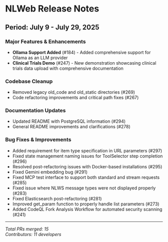 # NLWeb Release Notes

## Period: July 9 - July 29, 2025

### Major Features & Enhancements

- **Ollama Support Added** (#184) - Added comprehensive support for Ollama as an LLM provider
- **Clinical Trials Demo** (#247) - New demonstration showcasing clinical trials data upload with comprehensive documentation

### Codebase Cleanup

- Removed legacy old_code and old_static directories (#269)
- Code refactoring improvements and critical path fixes (#267)

### Documentation Updates

- Updated README with PostgreSQL information (#294)
- General README improvements and clarifications (#278)

### Bug Fixes & Improvements

- Added requirement for item type specification in URL parameters (#297)
- Fixed state management naming issues for ToolSelector step completion (#296)
- Resolved post-refactoring issues with Docker-based installations (#295)
- Fixed Gemini embedding bug (#291)
- Fixed MCP test interface to support both standard and stream requests (#285)
- Fixed issue where NLWS message types were not displayed properly (#283)
- Fixed Elasticsearch post-refactoring (#281)
- Improved get_param function to properly handle list parameters (#273)
- Added CodeQL Fork Analysis Workflow for automated security scanning (#241)

---
*Total PRs merged: 15*  
*Contributors: 11 developers*